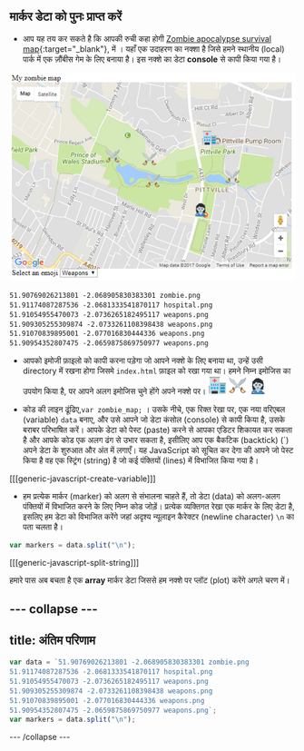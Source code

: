 ## मार्कर डेटा को पुनः प्राप्त करें

+ आप यह तय कर सकते है कि आपकी रुची कहा होगी [Zombie apocalypse survival map](https://projects.raspberrypi.org/en/projects/zombie-apocalypse-map){:target="_blank"}, में । यहाँ एक उदाहरण का नक्शा है जिसे हमने स्थानीय (local) पार्क में एक ज़ौंबीस गेम के लिए बनाया है। इस नक्शे का डेटा **console** से कापी किया गया है।

![डेटा के साथ नक्शा](images/map-precreated.png)

```html
51.90769026213801 -2.068905830383301 zombie.png
51.91174087287536 -2.0681333541870117 hospital.png
51.91054955470073 -2.0736265182495117 weapons.png
51.909305255309874 -2.0733261108398438 weapons.png
51.91070839895001 -2.077016830444336 weapons.png
51.90954352807475 -2.0659875869750977 weapons.png
```

+ आपको इमोजी फ़ाइलो को कापी करना पड़ेगा जो आपने नक्शे के लिए बनाया था, उन्हें उसी directory में रखना होगा जिसमे `index.html` फ़ाइल को रखा गया था। हमने निम्न इमोजिस का उपयोग किया है, पर आपने अलग इमोजिस चुने होंगे अपने नक्शे पर। ![अस्पताल](images/hospital.png) ![हथियार](images/weapons.png) ![ज़ोंबी](images/zombie.png)

+ कोड की लाइन ढूंढिए,`var zombie_map;` । उसके नीचे, एक रिक्त रेखा पर, एक नया वरिएबल (variable) `data` बनाए, और उसे आपने जो डेटा कंसोल (console) से कापी किया है, उसके बराबर परिभाषित करें। आपके डेटा को पेस्ट (paste) करने से आपका एडिटर शिकायत कर सकता है और आपके कोड एक अलग ढंग से उभार सकता है, इसीलिए आप एक बैकटिक (backtick) (\`) अपने डेटा के शुरुआत और अंत में लगाएँ। यह JavaScript को सूचित कर देगा की आपने जो पेस्ट किया है वह एक स्ट्रिंग (string) है जो कई पंक्तियों (lines) में विभाजित किया गया है।

[[[generic-javascript-create-variable]]]

+ हम प्रत्येक मार्कर (marker) को अलग से संभालना चाहते हैं, तो डेटा (data) को अलग-अलग पंक्तियों में विभाजित करने के लिए निम्न कोड जोड़ें। प्रत्येक व्यक्तिगत रेखा एक मार्कर के लिए डेटा है, इसलिए हम डेटा को विभाजित करेंगे जहां अदृश्य न्यूलाइन कैरेक्टर (newline character) `\n` का पता चलता है।

```JavaScript
var markers = data.split("\n");
```

[[[generic-javascript-split-string]]]

हमारे पास अब बचता है एक **array** मार्कर डेटा जिससे हम नक्शे पर प्लॉट (plot) करेंगे अगले चरण में।

## \--- collapse \---

## title: अंतिम परिणाम

```JavaScript
var data = `51.90769026213801 -2.068905830383301 zombie.png
51.91174087287536 -2.0681333541870117 hospital.png
51.91054955470073 -2.0736265182495117 weapons.png
51.909305255309874 -2.0733261108398438 weapons.png
51.91070839895001 -2.077016830444336 weapons.png
51.90954352807475 -2.0659875869750977 weapons.png`;
var markers = data.split("\n");
```

\--- /collapse \---